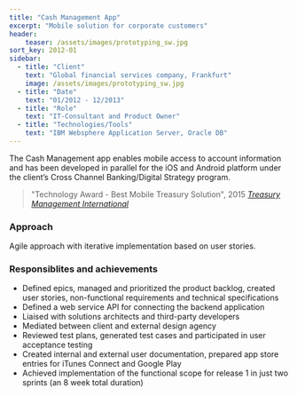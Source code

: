 ```yaml
---
title: "Cash Management App"
excerpt: "Mobile solution for corporate customers"
header:
    teaser: /assets/images/prototyping_sw.jpg
sort_key: 2012-01
sidebar:
  - title: "Client"
    text: "Global financial services company, Frankfurt"
    image: /assets/images/prototyping_sw.jpg
  - title: "Date"
    text: "01/2012 - 12/2013"
  - title: "Role"
    text: "IT-Consultant and Product Owner"
  - title: "Technologies/Tools"
    text: "IBM Websphere Application Server, Oracle DB"
---
```


The Cash Management app enables mobile access to account information and has been developed in parallel for the iOS and Android platform under the client’s Cross Channel Banking/Digital Strategy program.

> "Technology Award - Best Mobile Treasury Solution", 2015
> <cite><a href="https://treasury-management.com/">Treasury Management International</a></cite>

### Approach

Agile approach with iterative implementation based on user stories.


### Responsiblites and achievements

- Defined epics, managed and prioritized the product backlog, created user stories, non-functional requirements and technical specifications
- Defined a web service API for connecting the backend application
- Liaised with solutions architects and third-party developers
- Mediated between client and external design agency
- Reviewed test plans, generated test cases and participated in user acceptance testing
- Created internal and external user documentation, prepared app store entries for iTunes Connect and Google Play
- Achieved implementation of the functional scope for release 1 in just two sprints (an 8 week total duration)